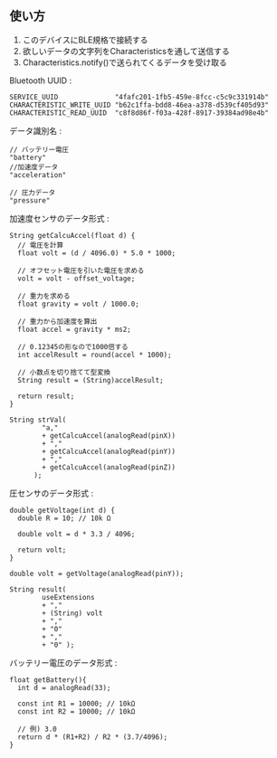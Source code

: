 ## 使い方

1. このデバイスにBLE規格で接続する
2. 欲しいデータの文字列をCharacteristicsを通して送信する
3. Characteristics.notify()で送られてくるデータを受け取る

Bluetooth UUID :
```  
SERVICE_UUID              "4fafc201-1fb5-459e-8fcc-c5c9c331914b"
CHARACTERISTIC_WRITE_UUID "b62c1ffa-bdd8-46ea-a378-d539cf405d93"
CHARACTERISTIC_READ_UUID  "c8f8d86f-f03a-428f-8917-39384ad98e4b"
```  

データ識別名 :  
```
// バッテリー電圧
"battery"
//加速度データ
"acceleration"

// 圧力データ
"pressure"
```

加速度センサのデータ形式 :
```
String getCalcuAccel(float d) {
  // 電圧を計算
  float volt = (d / 4096.0) * 5.0 * 1000;

  // オフセット電圧を引いた電圧を求める
  volt = volt - offset_voltage;

  // 重力を求める
  float gravity = volt / 1000.0;

  // 重力から加速度を算出
  float accel = gravity * ms2;

  // 0.12345の形なので1000倍する
  int accelResult = round(accel * 1000);

  // 小数点を切り捨てて型変換
  String result = (String)accelResult;

  return result;
}

String strVal(
        "a,"
        + getCalcuAccel(analogRead(pinX))
        + ","
        + getCalcuAccel(analogRead(pinY))
        + ","
        + getCalcuAccel(analogRead(pinZ))
      );
```  

圧センサのデータ形式 :
```
double getVoltage(int d) {
  double R = 10; // 10k Ω

  double volt = d * 3.3 / 4096;

  return volt;
}

double volt = getVoltage(analogRead(pinY));

String result(
        useExtensions 
        + ","
        + (String) volt 
        + ","
        + "0"
        + ","
        + "0" );
```  

バッテリー電圧のデータ形式 :
```
float getBattery(){
  int d = analogRead(33);
  
  const int R1 = 10000; // 10kΩ
  const int R2 = 10000; // 10kΩ
  
  // 例) 3.0
  return d * (R1+R2) / R2 * (3.7/4096);
}
```
